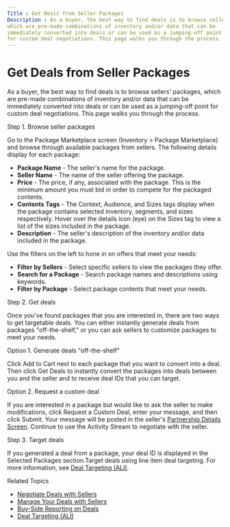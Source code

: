 ```yaml
---
Title : Get Deals from Seller Packages
Description : As a buyer, the best way to find deals is to browse sellers' packages,
which are pre-made combinations of inventory and/or data that can be
immediately converted into deals or can be used as a jumping-off point
for custom deal negotiations. This page walks you through the process.
---
```



# Get Deals from Seller Packages



As a buyer, the best way to find deals is to browse sellers' packages,
which are pre-made combinations of inventory and/or data that can be
immediately converted into deals or can be used as a jumping-off point
for custom deal negotiations. This page walks you through the process.

Step 1. Browse seller packages

Go to the Package
Marketplace screen
(Inventory
 \>  Package
Marketplace) and browse through available packages from
sellers. The following details display for each package:

- **Package Name** - The seller's name for the package.
- **Seller Name** - The name of the seller offering the package.
- **Price** - The price, if any, associated with the package. This is
  the minimum amount you must bid in order to compete for the packaged
  contents.
- **Contents Tags** - The Context, Audience, and Sizes tags display when
  the package contains selected inventory, segments, and sizes
  respectively. Hover over the details icon (eye) on the Sizes tag to
  view a list of the sizes included in the package.
- **Description** - The seller's description of the inventory and/or
  data included in the package.

Use the filters on the left to hone in on offers that meet your needs:

- **Filter by Sellers** - Select specific sellers to view the packages
  they offer.
- **Search for a Package** - Search package names and descriptions using
  keywords.
- **Filter by Package** - Select package contents that meet your needs.

Step 2. Get deals

Once you've found packages that you are interested in, there are two
ways to get targetable deals. You can either instantly generate deals
from packages "off-the-shelf," or you can ask sellers to customize
packages to meet your needs.

Option 1. Generate deals "off-the-shelf"

Click Add to Cart next to each package
that you want to convert into a deal. Then click
Get Deals to instantly convert the
packages into deals between you and the seller and to receive deal IDs
that you can target.

Option 2. Request a custom deal

If you are interested in a package but would like to ask the seller to
make modifications, click Request a Custom
Deal, enter your message, and then click
Submit. Your message will be posted in
the seller's <a href="partnership-details-screen-buyer-view.md"
class="xref">Partnership Details Screen</a>. Continue to use the
Activity Stream to negotiate with the seller.

Step 3. Target deals

If you generated a deal from a package, your deal ID is displayed in the
Selected Packages
section.Target deals using line item deal targeting.
For more information, see
<a href="deal-targeting-ali.md" class="xref">Deal Targeting (ALI)</a>.

Related Topics

- <a href="negotiate-deals-with-sellers.md" class="xref">Negotiate Deals
  with Sellers</a>
- <a href="manage-your-deals-with-sellers.md" class="xref">Manage Your
  Deals with Sellers</a>
- <a href="buy-side-reporting-on-deals.md" class="xref">Buy-Side
  Reporting on Deals</a>
- <a href="deal-targeting-ali.md" class="xref">Deal Targeting (ALI)</a>




